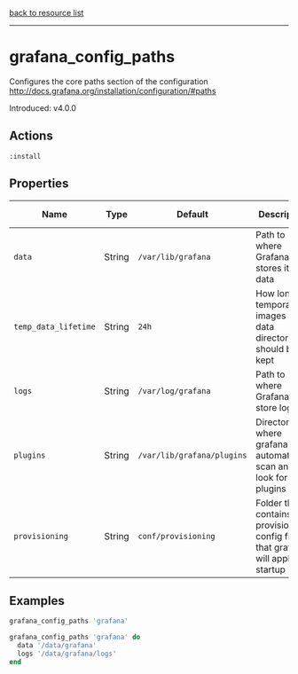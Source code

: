 [back to resource list](https://github.com/sous-chefs/grafana#resources)

---

# grafana_config_paths

Configures the core paths section of the configuration <http://docs.grafana.org/installation/configuration/#paths>

Introduced: v4.0.0

## Actions

`:install`

## Properties

| Name                      | Type     |  Default                    | Description                                                               | Allowed Values
| ------------------------- | -------- | --------------------------- | ------------------------------------------------------------------------- | --------------- |
| `data`                    | String   | `/var/lib/grafana`          | Path to where Grafana stores it's data                                    | Valid Directory
| `temp_data_lifetime`      | String   | `24h`                       | How long temporary images in data directory should be kept                |
| `logs`                    | String   | `/var/log/grafana`          | Path to where Grafana will store logs                                     |
| `plugins`                 | String   | `/var/lib/grafana/plugins`  | Directory where grafana will automatically scan and look for plugins      |
| `provisioning`            | String   | `conf/provisioning`         | Folder that contains provisioning config files that grafana will apply on startup|

## Examples

```ruby
grafana_config_paths 'grafana'
```

```ruby
grafana_config_paths 'grafana' do
  data '/data/grafana'
  logs '/data/grafana/logs'
end
```
